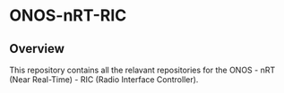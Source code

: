 # ONOS-nRT-RIC

## Overview
This repository contains all the relavant repositories for the ONOS - nRT (Near Real-Time) - RIC (Radio Interface Controller).
